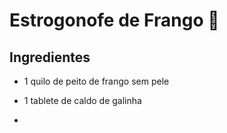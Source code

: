 # Estrogonofe de Frango :chicken:

## Ingredientes



- 1 quilo de peito de frango sem pele

- 1 tablete de caldo de galinha
- 



